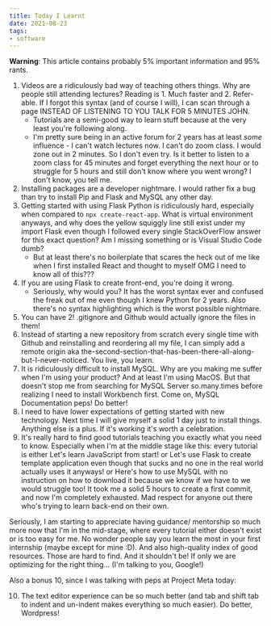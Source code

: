 ```yaml
---
title: Today I Learnt
date: 2021-08-23
tags:
- software
---
```


**Warning**: This article contains probably 5% important information and 95% rants.

1. Videos are a ridiculously bad way of teaching others things. Why are people still attending lectures? Reading is 1. Much faster and 2. Refer-able. If I forgot this syntax (and of course I will), I can scan through a page INSTEAD OF LISTENING TO YOU TALK FOR 5 MINUTES JOHN.
    - Tutorials are a semi-good way to learn stuff because at the very least you're following along.
    - I'm pretty sure being in an active forum for 2 years has at least *some* influence - I can't watch lectures now. I can't do zoom class. I would zone out in 2 minutes. So I don't even try. Is it better to listen to a zoom class for 45 minutes and forget everything the next hour or to struggle for 5 hours and still don't know where you went wrong? I don't know, you tell me.
2. Installing packages are a developer nightmare. I would rather fix a bug than try to install Pip and Flask and MySQL any other day.
3. Getting started with using Flask Python is ridiculously hard, especially when compared to `npx create-react-app`. What is virtual environment anyways, and why does the yellow squiggly line still exist under my import Flask even though I followed every single StackOverFlow answer for this exact question? Am I missing something or is Visual Studio Code dumb?
    - But at least there's no boilerplate that scares the heck out of me like when I first installed React and thought to myself OMG I need to know all of this???
4. If you are using Flask to create front-end, you're doing it wrong.
    - Seriously, why would you? It has the worst syntax ever and confused the freak out of me even though I knew Python for 2 years. Also there's no syntax highlighting which is the worst possible nightmare.
5. You can have 2! .gitignore and Github would actually ignore the files in them!
6. Instead of starting a new repository from scratch every single time with Github and reinstalling and reordering all my file, I can simply add a remote origin aka the-second-section-that-has-been-there-all-along-but-I-never-noticed. You live, you learn.
7. It is ridiculously difficult to install MySQL. Why are you making me suffer when I'm using your product? And at least I'm using MacOS. But that doesn't stop me from searching for MySQL Server so.many.times before realizing I need to install Workbench first. Come on, MySQL Documentation peps! Do better!
8. I need to have lower expectations of getting started with new technology. Next time I will give myself a solid 1 day just to install things. Anything else is a plus. If it's working it's worth a celebration.
9. It's really hard to find good tutorials teaching you exactly what you need to know. Especially when I'm at the middle stage like this: every tutorial is either Let's learn JavaScript from start! or Let's use Flask to create template application even though that sucks and no one in the real world actually uses it anyways! or Here's how to use MySQL with no instruction on how to download it because we know if we have to we would struggle too! It took me a solid 5 hours to create a first commit, and now I'm completely exhausted. Mad respect for anyone out there who's trying to learn back-end on their own.

Seriously, I am starting to appreciate having guidance/ mentorship so much more now that I'm in the mid-stage, where every tutorial either doesn't exist or is too easy for me. No wonder people say you learn the most in your first internship (maybe except for mine :D). And also high-quality index of good resources. Those are hard to find. And it shouldn't be! If only we are optimizing for the right thing... (I'm talking to you, Google!)

Also a bonus 10, since I was talking with peps at Project Meta today:

10. The text editor experience can be so much better (and tab and shift tab to indent and un-indent makes everything so much easier). Do better, Wordpress!

